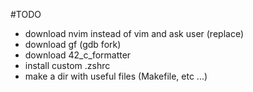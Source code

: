 
#TODO
- download nvim instead of vim and ask user (replace)
- download gf (gdb fork)
- download 42_c_formatter
- install custom .zshrc
- make a dir with useful files (Makefile, etc ...)




